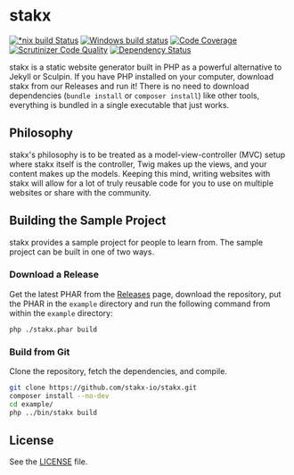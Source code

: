 # stakx

[![*nix build Status](https://img.shields.io/travis/stakx-io/stakx.svg)](https://travis-ci.org/stakx-io/stakx)
[![Windows build status](https://ci.appveyor.com/api/projects/status/0otqsetd0079jipd?svg=true)](https://ci.appveyor.com/project/allejo/stakx)
[![Code Coverage](https://img.shields.io/scrutinizer/coverage/g/stakx-io/stakx.svg?maxAge=7200)](https://scrutinizer-ci.com/g/stakx-io/stakx/?branch=master)
[![Scrutinizer Code Quality](https://img.shields.io/scrutinizer/g/stakx-io/stakx.svg?maxAge=7200)](https://scrutinizer-ci.com/g/stakx-io/stakx/?branch=master)
[![Dependency Status](https://img.shields.io/versioneye/d/user/projects/57b8ba4e090d4d0039befe69.svg?maxAge=7200)](https://www.versioneye.com/user/projects/57b8ba4e090d4d0039befe69)

stakx is a static website generator built in PHP as a powerful alternative to Jekyll or Sculpin. If you have PHP installed on your computer, download stakx from our Releases and run it! There is no need to download dependencies (`bundle install` or `composer install`) like other tools, everything is bundled in a single executable that just works.

## Philosophy

stakx's philosophy is to be treated as a model-view-controller (MVC) setup where stakx itself is the controller, Twig makes up the views, and your content makes up the models. Keeping this mind, writing websites with stakx will allow for a lot of truly reusable code for you to use on multiple websites or share with the community.

## Building the Sample Project

stakx provides a sample project for people to learn from. The sample project can be built in one of two ways.

### Download a Release

Get the latest PHAR from the [Releases](https://github.com/stakx-io/stakx/releases) page, download the repository, put the PHAR in the `example` directory and run the following command from within the `example` directory:

```
php ./stakx.phar build
```

### Build from Git

Clone the repository, fetch the dependencies, and compile.

```bash
git clone https://github.com/stakx-io/stakx.git
composer install --no-dev
cd example/
php ../bin/stakx build
```

## License

See the [LICENSE](https://github.com/stakx-io/stakx/blob/master/LICENSE.md) file.
